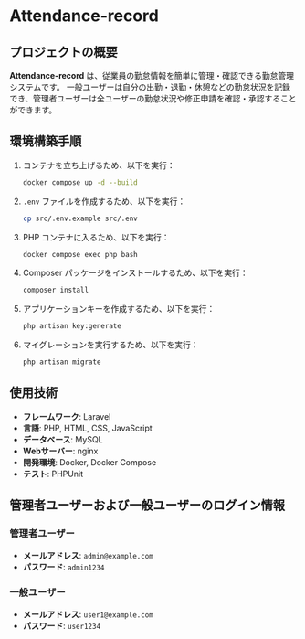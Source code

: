 # Attendance-record

## プロジェクトの概要

**Attendance-record** は、従業員の勤怠情報を簡単に管理・確認できる勤怠管理システムです。
一般ユーザーは自分の出勤・退勤・休憩などの勤怠状況を記録でき、管理者ユーザーは全ユーザーの勤怠状況や修正申請を確認・承認することができます。

## 環境構築手順

1. コンテナを立ち上げるため、以下を実行：

    ```bash
    docker compose up -d --build
    ```

2. `.env` ファイルを作成するため、以下を実行：

    ```bash
    cp src/.env.example src/.env
    ```

3. PHP コンテナに入るため、以下を実行：

    ```bash
    docker compose exec php bash
    ```

4. Composer パッケージをインストールするため、以下を実行：

    ```bash
    composer install
    ```

5. アプリケーションキーを作成するため、以下を実行：

    ```bash
    php artisan key:generate
    ```

6. マイグレーションを実行するため、以下を実行：

    ```bash
    php artisan migrate
    ```

## 使用技術

- **フレームワーク**: Laravel
- **言語**: PHP, HTML, CSS, JavaScript
- **データベース**: MySQL
- **Webサーバー**: nginx
- **開発環境**: Docker, Docker Compose
- **テスト**: PHPUnit

## 管理者ユーザーおよび一般ユーザーのログイン情報

### 管理者ユーザー

- **メールアドレス**: `admin@example.com`
- **パスワード**: `admin1234`

### 一般ユーザー

- **メールアドレス**: `user1@example.com`
- **パスワード**: `user1234`
